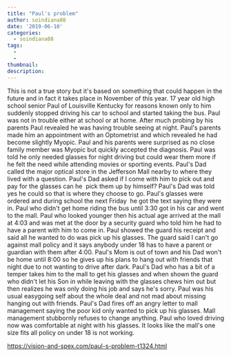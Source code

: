 ```yaml
---
title: "Paul's problem"
author: soindiana88
date: '2019-06-10'
categories:
  - soindiana88
tags:
  - 
  - 
thumbnail: 
description: 
---
```


This is not a true story but it's based on something that could happen in the future and in fact it takes place in November of this year. 17 year old high school senior Paul of Louisville Kentucky for reasons known only to him suddenly stopped driving his car to school and started taking the bus. Paul was not in trouble either at school or at home. After much probing by his parents Paul revealed he was having trouble seeing at night. Paul's parents made him an appointment with an Optometrist and which revealed he had become slightly Myopic. Paul and his parents were surprised as no close family member was Myopic but quickly accepted the diagnosis. Paul was told he only needed glasses for night driving but could wear them more if he felt the need while attending movies or sporting events. Paul's Dad called the major optical store in the Jefferson Mall nearby to where they lived with a question. Paul's Dad asked if I come with him to pick out and pay for the glasses can he  pick them up by himself? Paul's Dad was told yes he could so that is where they choose to go. Paul's glasses were ordered and during school the next Friday  he got the text saying they were in. Paul who didn't get home riding the bus until 3:30 got in his car and went to the mall. Paul who looked younger then his actual age arrived at the mall at 4:03 and was met at the door by a security guard who told him he had to have a parent with him to come in. Paul showed the guard his receipt and said all he wanted to do was pick up his glasses. The guard said I can't go against mall policy and it says anybody under 18 has to have a parent or guardian with them after 4:00. Paul's Mom is out of town and his Dad won't be home until 8:00 so he gives up his plans to hang out with friends that night due to not wanting to drive after dark. Paul's Dad who has a bit of a temper takes him to the mall to get his glasses and when shown the guard who didn't let his Son in while leaving with the glasses chews him out but then realizes he was only doing his job and says he's sorry. Paul was his usual easygoing self about the whole deal and not mad about missing hanging out with friends. Paul's Dad fires off an angry letter to mall management saying the poor kid only wanted to pick up his glasses. Mall management stubbornly refuses to change anything. Paul who loved driving now was comfortable at night with his glasses. It looks like the mall's one size fits all policy on under 18 is not working.

https://vision-and-spex.com/paul-s-problem-t1324.html

